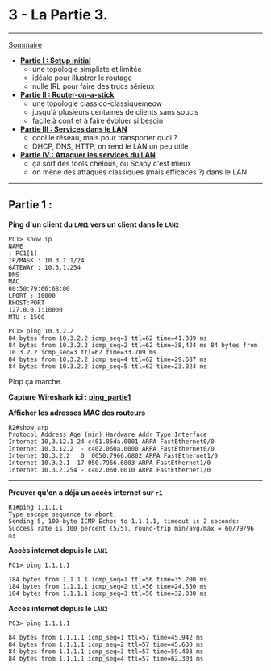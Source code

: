 # 3 - La Partie 3.

---

<u>
Sommaire</u>

- [**Partie I : Setup initial**](./init.md)
    - une topologie simpliste et limitée
    - idéale pour illustrer le routage
    - nulle IRL pour faire des trucs sérieux
- [**Partie II : Router-on-a-stick**](./roas.md)
    - une topologie classico-classiquemeow
    - jusqu'à plusieurs centaines de clients sans soucis
    - facile à conf et à faire évoluer si besoin
- [**Partie III : Services dans le LAN**](./services.md)
    - cool le réseau, mais pour transporter quoi ?
    - DHCP, DNS, HTTP, on rend le LAN un peu utile
- [**Partie IV : Attaquer les services du LAN**](./atk.md)
    - ça sort des tools chelous, ou Scapy c'est mieux
    - on mène des attaques classiques (mais efficaces ?) dans le LAN

---

## Partie 1 :

**Ping d'un client du `LAN1` vers un client dans le `LAN2`**
```
PC1> show ip
NAME
: PC1[1]
IP/MASK : 10.3.1.1/24
GATEWAY : 10.3.1.254
DNS
MAC
00:50:79:66:68:00
LPORT : 10000
RHOST:PORT
127.0.0.1:10000
MTU : 1500

PC1> ping 10.3.2.2
84 bytes from 10.3.2.2 icmp_seq=1 ttl=62 time=41.389 ms
84 bytes from 10.3.2.2 icmp_seq=2 ttl=62 time=38,424 ms 84 bytes from 10.3.2.2 icmp_seq=3 ttl=62 time=33.709 ms
84 bytes from 10.3.2.2 icmp_seq=4 ttl=62 time=29.687 ms
84 bytes from 10.3.2.2 icmp_seq=5 ttl=62 time=23.024 ms
```

Plop ça marche.

**Capture Wireshark ici : [ping_partie1](part1.pcapng)**

**Afficher les adresses MAC des routeurs**
```
R2#show arp
Protocol Address Age (min) Hardware Addr Type Interface
Internet 10,3.12.1 24 c401.05da.0001 ARPA FastEthernet0/0
Internet 10.3.12.2  - c402.060a.0000 ARPA FastEthernet0/0
Internet 10.3.2.2   0  0050.7966.6802 ARPA FastEthernet1/0
Internet 10.3.2.1  17 050.7966.6803 ARPA FastEthernet1/0
Internet 10.3.2.254 - c402.060.0010 ARPA FastEthernet1/0
```

***

**Prouver qu'on a déjà un accès internet sur `r1`**
```
R1#ping 1,1,1,1
Type escape sequence to abort.
Sending 5, 100-byte ICMP Echos to 1.1.1.1, timeout is 2 seconds:
Success rate is 100 percent (5/5), round-trip min/avg/max = 60/79/96 ms
```

**Accès internet depuis le `LAN1`**
```
PC1> ping 1.1.1.1

184 bytes from 1.1.1.1 icmp_seq=1 ttl=56 time=35.200 ms
184 bytes from 1.1.1.1 icmp_seq=2 ttl=56 time=24.550 ms
184 bytes from 1.1.1.1 icmp_seq=3 ttl=56 time=32.030 ms
```

**Accès internet depuis le `LAN2`**
```
PC3> ping 1.1.1.1

84 bytes from 1.1.1.1 icmp_seq=1 ttl=57 time=45.942 ms
84 bytes from 1.1.1.1 icmp_seq=2 ttl=57 time=45.630 ms
84 bytes from 1.1.1.1 icmp_seq=3 ttl=57 time=59.403 ms
84 bytes from 1.1.1.1 icmp_seq=4 ttl=57 time=62.303 ms
```